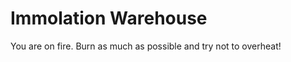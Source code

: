 Immolation Warehouse
====================

You are on fire.  Burn as much as possible and try not to overheat!
